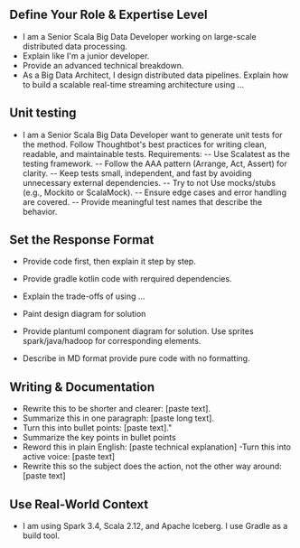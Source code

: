 ## Define Your Role & Expertise Level

- I am a Senior Scala Big Data Developer working on large-scale distributed data processing.
- Explain like I'm a junior developer.
- Provide an advanced technical breakdown.
- As a Big Data Architect, I design distributed data pipelines. Explain how to build a scalable real-time streaming architecture using ...

## Unit testing
- I am a Senior Scala Big Data Developer want to generate unit tests for the method. 
  Follow Thoughtbot's best practices for writing clean, readable, and maintainable tests.
Requirements:
-- Use Scalatest as the testing framework.
-- Follow the AAA pattern (Arrange, Act, Assert) for clarity.
-- Keep tests small, independent, and fast by avoiding unnecessary external dependencies.
-- Try to not Use mocks/stubs (e.g., Mockito or ScalaMock).
-- Ensure edge cases and error handling are covered.
-- Provide meaningful test names that describe the behavior.

## Set the Response Format
- Provide code first, then explain it step by step.
- Provide gradle kotlin code with rerquired dependencies.
- Explain the trade-offs of using ...
- Paint design diagram for solution
- Provide plantuml component diagram for solution. Use sprites spark/java/hadoop for corresponding elements.

- Describe in MD format provide pure code with no formatting.

## Writing & Documentation
- Rewrite this to be shorter and clearer: [paste text].
- Summarize this in one paragraph: [paste long text].
- Turn this into bullet points: [paste text]."
- Summarize the key points in bullet points
- Reword this in plain English: [paste technical explanation]
-Turn this into active voice: [paste text]
- Rewrite this so the subject does the action, not the other way around: [paste text]

## Use Real-World Context
- I am using Spark 3.4, Scala 2.12, and Apache Iceberg. I use Gradle as a build tool.



